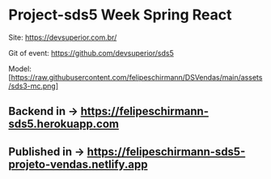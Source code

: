 # Project-sds5 Week Spring React
Site: https://devsuperior.com.br/

Git of event: https://github.com/devsuperior/sds5

Model: 
[https://raw.githubusercontent.com/felipeschirmann/DSVendas/main/assets/sds3-mc.png]

## Backend in ->  https://felipeschirmann-sds5.herokuapp.com

## Published in -> https://felipeschirmann-sds5-projeto-vendas.netlify.app
